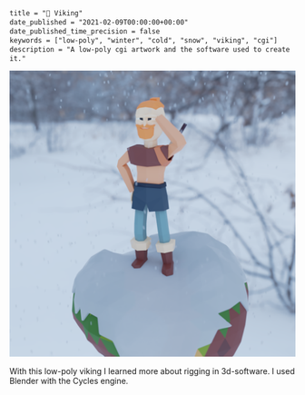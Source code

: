 ```
title = "🧔 Viking"
date_published = "2021-02-09T00:00:00+00:00"
date_published_time_precision = false
keywords = ["low-poly", "winter", "cold", "snow", "viking", "cgi"]
description = "A low-poly cgi artwork and the software used to create it."
```
![Everything except out of focus background is in a low-poly style. There is a Viking standing on a floating ball of dirt, grass and snow. Is is snowing. The viking is looking in the distance behind the camera, his hand on his left hand of his forehead and his right hand on his hips. He is wearing a sword on his back. Orange is the hair color of his beard and bun on the top of his head.](viking.webp)

With this low-poly viking I learned more about rigging in 3d-software. I used Blender with the Cycles engine.
